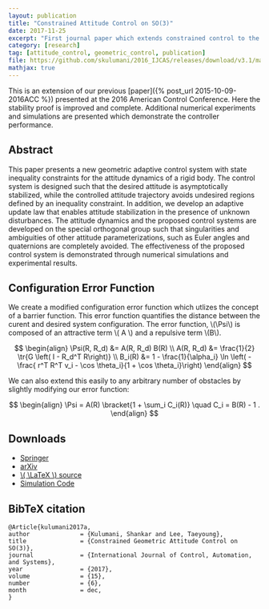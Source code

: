 ```yaml
---
layout: publication
title: "Constrained Attitude Control on SO(3)"
date: 2017-11-25
excerpt: "First journal paper which extends constrained control to the the rotational motion of rigid bodies."
category: [research]
tag: [attitude_control, geometric_control, publication]
file: https://github.com/skulumani/2016_IJCAS/releases/download/v3.1/manuscript.pdf
mathjax: true
---
```

$$
\newcommand{\bracket}[1]{\left[ #1 \right]}
\newcommand{\parenth}[1]{\left( #1 \right)}
\newcommand{\tr}[1]{\mathrm{tr}\negthickspace\bracket{#1}}
$$

This is an extension of our previous [paper]({% post_url 2015-10-09-2016ACC %}) presented at the 2016 American Control Conference.
Here the stability proof is improved and complete.
Additional numerical experiments and simulations are presented which demonstrate the controller performance.

## Abstract
This paper presents a new geometric adaptive control system with state inequality constraints for the attitude dynamics of a rigid body. 
The control system is designed such that the desired attitude is asymptotically stabilized, while the controlled attitude trajectory avoids undesired regions defined by an inequality constraint. 
In addition, we develop an adaptive update law that enables attitude stabilization in the presence of unknown disturbances. 
The attitude dynamics and the proposed control systems are developed on the special orthogonal group such that singularities and ambiguities of other attitude parameterizations, such as Euler angles and quaternions are completely avoided. 
The effectiveness of the proposed control system is demonstrated through numerical simulations and experimental results.

## Configuration Error Function

We create a modified configuration error function which utlizes the concept of a barrier function.
This error function quantifies the distance between the curent and desired system configuration.
The error function, \\(\Psi\\) is composed of an attractive term \\( A \\) and a repulsive term \\(B\\).

$$
\begin{align}
\Psi(R, R_d) &= A(R, R_d) B(R) \\
A(R, R_d) &= \frac{1}{2} \tr{G \left( I - R_d^T R\right)} \\ 
B_i(R) &= 1 - \frac{1}{\alpha_i} \ln \left( - \frac{ r^T R^T v_i - \cos \theta_i}{1 + \cos \theta_i}\right) 
\end{align}
$$

We can also extend this easily to any arbitrary number of obstacles by slightly modifying our error function:

$$
\begin{align}
\Psi = A(R) \bracket{1 + \sum_i C_i(R)} \quad C_i = B(R) - 1 .
\end{align}
$$
  

## Downloads

* [Springer](http://rdcu.be/A2cw)
* [arXiv](https://arxiv.org/abs/1711.09292)
* [\\( \LaTeX \\) source](https://github.com/skulumani/2016_IJCAS)
* [Simulation Code](https://github.com/skulumani/2016_IJCAS_code)

## BibTeX citation

    @Article{kulumani2017a,
    author              = {Kulumani, Shankar and Lee, Taeyoung},
    title               = {Constrained Geometric Attitude Control on SO(3)},
    journal             = {International Journal of Control, Automation, and Systems},
    year                = {2017},
    volume              = {15},
    number              = {6},
    month               = dec,
    }




